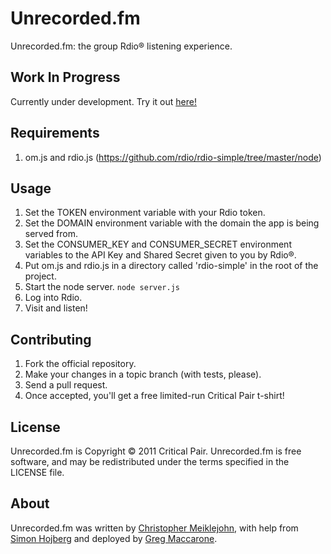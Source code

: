 # Unrecorded.fm

Unrecorded.fm: the group Rdio® listening experience.

## Work In Progress

Currently under development.  Try it out [here!](http://unrecorded.fm)

## Requirements

1. om.js and rdio.js (https://github.com/rdio/rdio-simple/tree/master/node)

## Usage

1. Set the TOKEN environment variable with your Rdio token.
2. Set the DOMAIN environment variable with the domain the app is being served from.
3. Set the CONSUMER_KEY and CONSUMER_SECRET environment variables to the API Key and Shared Secret given to you by Rdio®.
4. Put om.js and rdio.js in a directory called 'rdio-simple' in the root of the project.
5. Start the node server.  ```node server.js```
6. Log into Rdio.
7. Visit and listen!

## Contributing

1. Fork the official repository.
2. Make your changes in a topic branch (with tests, please).
3. Send a pull request.
4. Once accepted, you'll get a free limited-run Critical Pair t-shirt!

## License

Unrecorded.fm is Copyright © 2011 Critical Pair.  Unrecorded.fm is free software, and may be redistributed under the terms specified in the LICENSE file.

## About

Unrecorded.fm was written by [Christopher Meiklejohn](mailto:christopher.meiklejohn@gmail.com), with help from [Simon Hojberg](http://github.com/hojberg) and deployed by [Greg Maccarone](http://github.com/gmaccarone).

